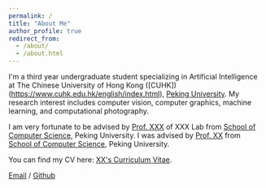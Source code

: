 ```yaml
---
permalink: /
title: "About Me"
author_profile: true
redirect_from: 
  - /about/
  - /about.html
---
```


I'm a third year undergraduate student specializing in Artificial Intelligence at The Chinese University of Hong Kong ([CUHK])(https://www.cuhk.edu.hk/english/index.html), [Peking University](https://www.pku.edu.cn/). My research interest includes computer vision, computer graphics, machine learning, and computational photography.

I am very fortunate to be advised by [Prof. XXX](https://www.XXX.com/) of XXX Lab from [School of Computer Science](https://cs.pku.edu.cn/), Peking University. I was advised by [Prof. XX](https://XXX.pku.edu.cn/) from [School of Computer Science](https://cs.pku.edu.cn/), Peking University.

You can find my CV here: [XX's Curriculum Vitae](../assets/Curriculum_Vitae.pdf).

[Email](mailto:jtqin@link.cuhk.edu.hk) / [Github](https://github.com/clearlove43967)

